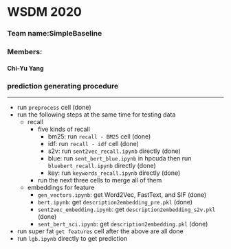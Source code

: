 # WSDM 2020
### Team name:SimpleBaseline
### Members: 
#### Chi-Yu Yang 

### prediction generating procedure
***
+ run `preprocess` cell (done)
+ run the following steps at the same time for testing data
    + recall
        + five kinds of recall
            + bm25: run `recall - BM25` cell (done)
            + idf: run `recall - idf` cell (done)
            + s2v: run `sent2vec_recall.ipynb` directly (done)
            + blue: run `sent_bert_blue.ipynb` in hpcuda then run `bluebert_recall.ipynb` directly (done)
            + key: run `keywords_recall.ipynb` directly (done)
        + run the next three cells to merge all of them
    + embeddings for feature
        + `gen_vectors.ipynb`: get Word2Vec, FastText, and SIF (done)
        + `bert.ipynb`: get `description2embedding_pre.pkl` (done)
        + `sent2vec_embedding.ipynb`: get `description2embedding_s2v.pkl` (done)
        + `sent_bert_sci.ipynb`: get `description2embedding.pkl` (done)
+ run super fat `get features` cell after the above are all done
+ run `lgb.ipynb` directly to get prediction